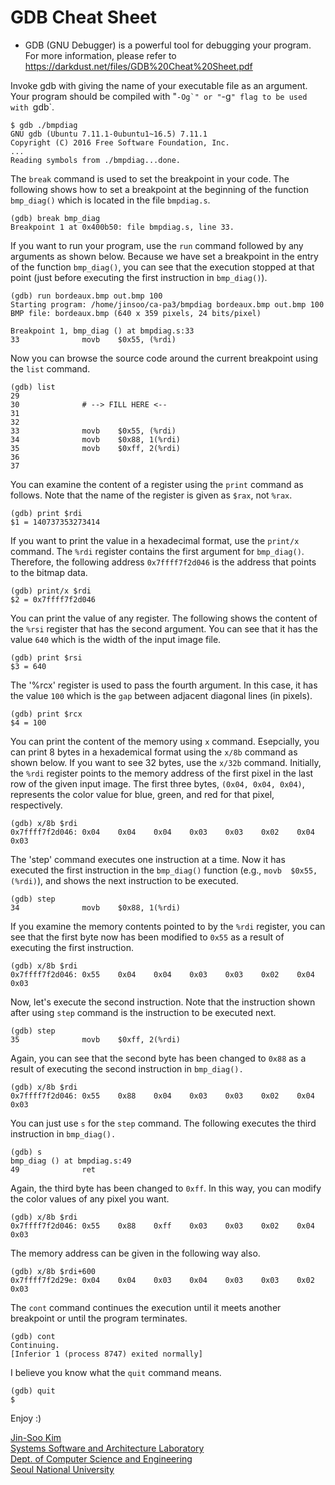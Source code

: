 # GDB Cheat Sheet

* GDB (GNU Debugger) is a powerful tool for debugging your program. For more information, please refer to https://darkdust.net/files/GDB%20Cheat%20Sheet.pdf


Invoke gdb with giving the name of your executable file as an argument. Your program should be compiled with "``-Og`" or "``-g`" flag to be used with `gdb`.

```
$ gdb ./bmpdiag
GNU gdb (Ubuntu 7.11.1-0ubuntu1~16.5) 7.11.1
Copyright (C) 2016 Free Software Foundation, Inc.
...
Reading symbols from ./bmpdiag...done.
```

The `break` command is used to set the breakpoint in your code. The following shows how to set a breakpoint at the beginning of the function `bmp_diag()` which is located in the file `bmpdiag.s`.

```
(gdb) break bmp_diag
Breakpoint 1 at 0x400b50: file bmpdiag.s, line 33.
```

If you want to run your program, use the `run` command followed by any arguments as shown below. Because we have set a breakpoint in the entry of the function `bmp_diag()`, you can see that the execution stopped at that point (just before executing the first instruction in `bmp_diag()`).

```
(gdb) run bordeaux.bmp out.bmp 100
Starting program: /home/jinsoo/ca-pa3/bmpdiag bordeaux.bmp out.bmp 100
BMP file: bordeaux.bmp (640 x 359 pixels, 24 bits/pixel)

Breakpoint 1, bmp_diag () at bmpdiag.s:33
33              movb    $0x55, (%rdi)
```

Now you can browse the source code around the current breakpoint using the `list` command.

```
(gdb) list
29
30              # --> FILL HERE <--
31
32
33              movb    $0x55, (%rdi)
34              movb    $0x88, 1(%rdi)
35              movb    $0xff, 2(%rdi)
36
37
```

You can examine the content of a register using the `print` command as follows. Note that the name of the register is given as `$rax`, not `%rax`.

```
(gdb) print $rdi
$1 = 140737353273414
```

If you want to print the value in a hexadecimal format, use the `print/x` command. The `%rdi` register contains the first argument for `bmp_diag()`. Therefore, the following address `0x7ffff7f2d046` is the address that points to the bitmap data.

```
(gdb) print/x $rdi
$2 = 0x7ffff7f2d046
```

You can print the value of any register. The following shows the content of the `%rsi` register that has the second argument. You can see that it has the value `640` which is the width of the input image file.

```
(gdb) print $rsi
$3 = 640
```

The '%rcx' register is used to pass the fourth argument. In this case, it has the value `100` which is the `gap` between adjacent diagonal lines (in pixels).

```
(gdb) print $rcx
$4 = 100
```

You can print the content of the memory using `x` command. Esepcially, you can print 8 bytes in a hexademical format using the `x/8b` command as shown below. If you want to see 32 bytes, use the `x/32b` command. Initially, the `%rdi` register points to the memory address of the first pixel in the last row of the given input image. The first three bytes, `(0x04, 0x04, 0x04)`, represents the color value for blue, green, and red for that pixel, respectively.

```
(gdb) x/8b $rdi
0x7ffff7f2d046: 0x04    0x04    0x04    0x03    0x03    0x02    0x04    0x03
```

The 'step' command executes one instruction at a time. Now it has executed the first instruction in the `bmp_diag()` function (e.g., `movb  $0x55, (%rdi)`), and shows the next instruction to be executed.

```
(gdb) step
34              movb    $0x88, 1(%rdi)
```

If you examine the memory contents pointed to by the `%rdi` register, you can see that the first byte now has been modified to `0x55` as a result of executing the first instruction.

```
(gdb) x/8b $rdi
0x7ffff7f2d046: 0x55    0x04    0x04    0x03    0x03    0x02    0x04    0x03
```

Now, let's execute the second instruction. Note that the instruction shown after using `step` command is the instruction to be executed next.

```
(gdb) step
35              movb    $0xff, 2(%rdi)
```

Again, you can see that the second byte has been changed to `0x88` as a result of executing the second instruction in `bmp_diag().`

```
(gdb) x/8b $rdi
0x7ffff7f2d046: 0x55    0x88    0x04    0x03    0x03    0x02    0x04    0x03
```

You can just use `s` for the `step` command. The following executes the third instruction in `bmp_diag().`

```
(gdb) s
bmp_diag () at bmpdiag.s:49
49              ret
```

Again, the third byte has been changed to `0xff`. In this way, you can modify the color values of any pixel you want.

```
(gdb) x/8b $rdi
0x7ffff7f2d046: 0x55    0x88    0xff    0x03    0x03    0x02    0x04    0x03
```

The memory address can be given in the following way also.

```
(gdb) x/8b $rdi+600
0x7ffff7f2d29e: 0x04    0x04    0x03    0x04    0x03    0x03    0x02    0x03
```

The `cont` command continues the execution until it meets another breakpoint or until the program terminates.

```
(gdb) cont
Continuing.
[Inferior 1 (process 8747) exited normally]
```

I believe you know what the `quit` command means.

```
(gdb) quit
$
```


Enjoy :)


[Jin-Soo Kim](mailto:jinsoo.kim_AT_snu.ac.kr)  
[Systems Software and Architecture Laboratory](http://csl.snu.ac.kr)  
[Dept. of Computer Science and Engineering](http://cse.snu.ac.kr)  
[Seoul National University](http://www.snu.ac.kr)
